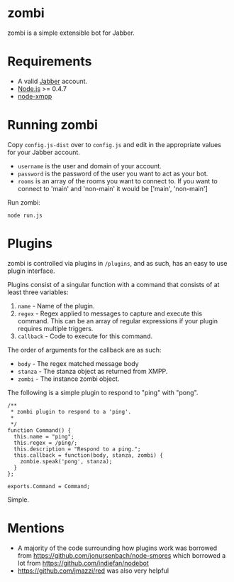 # zombi

zombi is a simple extensible bot for Jabber.

# Requirements

* A valid [Jabber](http://www.jabber.org/) account.
* [Node.js](http://nodejs.org) >= 0.4.7
* [node-xmpp](https://github.com/astro/node-xmpp/)

# Running zombi

Copy `config.js-dist` over to `config.js` and edit in the appropriate values for your Jabber account.

* `username` is the user and domain of your account.
* `password` is the password of the user you want to act as your bot.
* `rooms` is an array of the rooms you want to connect to. If you want to connect to 'main' and 'non-main' it would be ['main', 'non-main']

Run zombi:

    node run.js

# Plugins

zombi is controlled via plugins in `/plugins`, and as such, has an easy to use plugin interface.

Plugins consist of a singular function with a command that consists of at least three variables:

1. `name` - Name of the plugin.
2. `regex` - Regex applied to messages to capture and execute this command. This can be an array of regular expressions if your plugin requires multiple triggers.
3. `callback` - Code to execute for this command.

The order of arguments for the callback are as such:

* `body` - The regex matched message body
* `stanza` - The stanza object as returned from XMPP.
* `zombi` - The instance zombi object.

The following is a simple plugin to respond to "ping" with "pong".

    /**
     * zombi plugin to respond to a 'ping'.
     *
     */
    function Command() {
      this.name = "ping";
      this.regex = /ping/;
      this.description = "Respond to a ping.";
      this.callback = function(body, stanza, zombi) {
        zombie.speak('pong', stanza);
      }
    };

    exports.Command = Command;

Simple.

# Mentions

* A majority of the code surrounding how plugins work was borrowed from https://github.com/jonursenbach/node-smores which borrowed a lot from https://github.com/indiefan/nodebot
* https://github.com/jmazzi/red was also very helpful